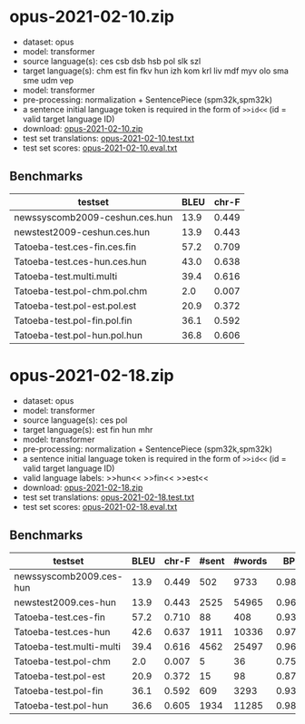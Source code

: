 # opus-2021-02-10.zip

* dataset: opus
* model: transformer
* source language(s): ces csb dsb hsb pol slk szl
* target language(s): chm est fin fkv hun izh kom krl liv mdf myv olo sma sme udm vep
* model: transformer
* pre-processing: normalization + SentencePiece (spm32k,spm32k)
* a sentence initial language token is required in the form of `>>id<<` (id = valid target language ID)
* download: [opus-2021-02-10.zip](https://object.pouta.csc.fi/Tatoeba-MT-models/zlw-fiu/opus-2021-02-10.zip)
* test set translations: [opus-2021-02-10.test.txt](https://object.pouta.csc.fi/Tatoeba-MT-models/zlw-fiu/opus-2021-02-10.test.txt)
* test set scores: [opus-2021-02-10.eval.txt](https://object.pouta.csc.fi/Tatoeba-MT-models/zlw-fiu/opus-2021-02-10.eval.txt)

## Benchmarks

| testset               | BLEU  | chr-F |
|-----------------------|-------|-------|
| newssyscomb2009-ceshun.ces.hun 	| 13.9 	| 0.449 |
| newstest2009-ceshun.ces.hun 	| 13.9 	| 0.443 |
| Tatoeba-test.ces-fin.ces.fin 	| 57.2 	| 0.709 |
| Tatoeba-test.ces-hun.ces.hun 	| 43.0 	| 0.638 |
| Tatoeba-test.multi.multi 	| 39.4 	| 0.616 |
| Tatoeba-test.pol-chm.pol.chm 	| 2.0 	| 0.007 |
| Tatoeba-test.pol-est.pol.est 	| 20.9 	| 0.372 |
| Tatoeba-test.pol-fin.pol.fin 	| 36.1 	| 0.592 |
| Tatoeba-test.pol-hun.pol.hun 	| 36.8 	| 0.606 |





# opus-2021-02-18.zip

* dataset: opus
* model: transformer
* source language(s): ces pol
* target language(s): est fin hun mhr
* model: transformer
* pre-processing: normalization + SentencePiece (spm32k,spm32k)
* a sentence initial language token is required in the form of `>>id<<` (id = valid target language ID)
* valid language labels: >>hun<< >>fin<< >>est<<
* download: [opus-2021-02-18.zip](https://object.pouta.csc.fi/Tatoeba-MT-models/zlw-fiu/opus-2021-02-18.zip)
* test set translations: [opus-2021-02-18.test.txt](https://object.pouta.csc.fi/Tatoeba-MT-models/zlw-fiu/opus-2021-02-18.test.txt)
* test set scores: [opus-2021-02-18.eval.txt](https://object.pouta.csc.fi/Tatoeba-MT-models/zlw-fiu/opus-2021-02-18.eval.txt)

## Benchmarks

| testset | BLEU  | chr-F | #sent | #words | BP |
|---------|-------|-------|-------|--------|----|
| newssyscomb2009.ces-hun 	| 13.9 	| 0.449 	| 502 	| 9733 	| 0.981 |
| newstest2009.ces-hun 	| 13.9 	| 0.443 	| 2525 	| 54965 	| 0.969 |
| Tatoeba-test.ces-fin 	| 57.2 	| 0.710 	| 88 	| 408 	| 0.934 |
| Tatoeba-test.ces-hun 	| 42.6 	| 0.637 	| 1911 	| 10336 	| 0.972 |
| Tatoeba-test.multi-multi 	| 39.4 	| 0.616 	| 4562 	| 25497 	| 0.969 |
| Tatoeba-test.pol-chm 	| 2.0 	| 0.007 	| 5 	| 36 	| 0.751 |
| Tatoeba-test.pol-est 	| 20.9 	| 0.372 	| 15 	| 98 	| 0.870 |
| Tatoeba-test.pol-fin 	| 36.1 	| 0.592 	| 609 	| 3293 	| 0.937 |
| Tatoeba-test.pol-hun 	| 36.6 	| 0.605 	| 1934 	| 11285 	| 0.982 |

